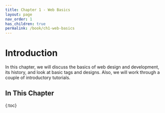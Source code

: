```yaml
---
title: Chapter 1 - Web Basics
layout: page
nav_order: 1
has_children: true
permalink: /book/ch1-web-basics
---
```


Introduction
============

In this chapter, we will discuss the basics of web design and development, its history, and look at basic tags and designs. Also, we will work through a couple of introductory tutorials.

## In This Chapter

{:toc}
